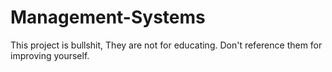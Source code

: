 # Management-Systems
This project is bullshit,
They are not for educating.
Don't reference them for improving yourself.
